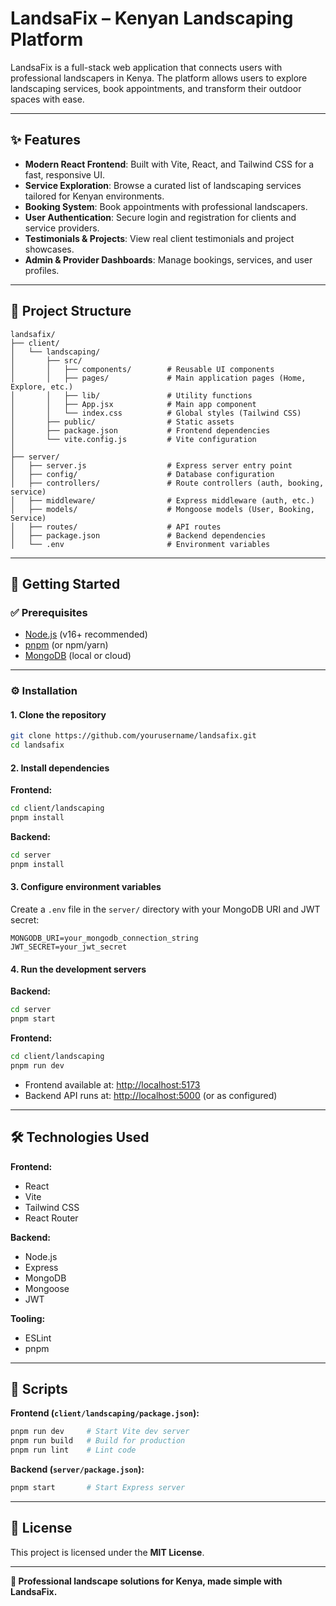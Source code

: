 # LandsaFix – Kenyan Landscaping Platform

LandsaFix is a full-stack web application that connects users with professional landscapers in Kenya. The platform allows users to explore landscaping services, book appointments, and transform their outdoor spaces with ease.

---

## ✨ Features

- **Modern React Frontend**: Built with Vite, React, and Tailwind CSS for a fast, responsive UI.
- **Service Exploration**: Browse a curated list of landscaping services tailored for Kenyan environments.
- **Booking System**: Book appointments with professional landscapers.
- **User Authentication**: Secure login and registration for clients and service providers.
- **Testimonials & Projects**: View real client testimonials and project showcases.
- **Admin & Provider Dashboards**: Manage bookings, services, and user profiles.

---

## 🧱 Project Structure

```
landsafix/
├── client/
│   └── landscaping/
│       ├── src/
│       │   ├── components/        # Reusable UI components
│       │   ├── pages/             # Main application pages (Home, Explore, etc.)
│       │   ├── lib/               # Utility functions
│       │   ├── App.jsx            # Main app component
│       │   └── index.css          # Global styles (Tailwind CSS)
│       ├── public/                # Static assets
│       ├── package.json           # Frontend dependencies
│       └── vite.config.js         # Vite configuration
│
├── server/
│   ├── server.js                  # Express server entry point
│   ├── config/                    # Database configuration
│   ├── controllers/               # Route controllers (auth, booking, service)
│   ├── middleware/                # Express middleware (auth, etc.)
│   ├── models/                    # Mongoose models (User, Booking, Service)
│   ├── routes/                    # API routes
│   ├── package.json               # Backend dependencies
│   └── .env                       # Environment variables
```

---

## 🚀 Getting Started

### ✅ Prerequisites

- [Node.js](https://nodejs.org/) (v16+ recommended)
- [pnpm](https://pnpm.io/) (or npm/yarn)
- [MongoDB](https://www.mongodb.com/) (local or cloud)

---

### ⚙️ Installation

#### 1. Clone the repository

```bash
git clone https://github.com/yourusername/landsafix.git
cd landsafix
```

#### 2. Install dependencies

**Frontend:**

```bash
cd client/landscaping
pnpm install
```

**Backend:**

```bash
cd server
pnpm install
```

#### 3. Configure environment variables

Create a `.env` file in the `server/` directory with your MongoDB URI and JWT secret:

```env
MONGODB_URI=your_mongodb_connection_string
JWT_SECRET=your_jwt_secret
```

#### 4. Run the development servers

**Backend:**

```bash
cd server
pnpm start
```

**Frontend:**

```bash
cd client/landscaping
pnpm run dev
```

- Frontend available at: [http://localhost:5173](http://localhost:5173)
- Backend API runs at: [http://localhost:5000](http://localhost:5000) (or as configured)

---

## 🛠️ Technologies Used

**Frontend:**
- React
- Vite
- Tailwind CSS
- React Router

**Backend:**
- Node.js
- Express
- MongoDB
- Mongoose
- JWT

**Tooling:**
- ESLint
- pnpm

---

## 📜 Scripts

**Frontend (`client/landscaping/package.json`):**

```bash
pnpm run dev     # Start Vite dev server
pnpm run build   # Build for production
pnpm run lint    # Lint code
```

**Backend (`server/package.json`):**

```bash
pnpm start       # Start Express server
```

---

## 📄 License

This project is licensed under the **MIT License**.

---

**🌿 Professional landscape solutions for Kenya, made simple with LandsaFix.**
